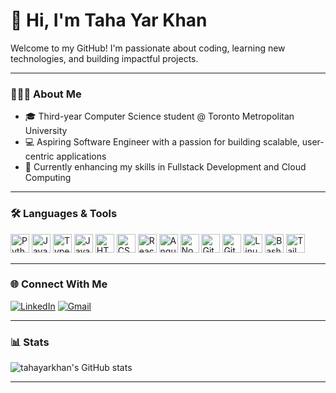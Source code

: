 # 👋 Hi, I'm Taha Yar Khan 

Welcome to my GitHub! I'm passionate about coding, learning new technologies, and building impactful projects.

---

### 👨🏽‍💻 About Me

- 🎓 Third-year Computer Science student @ Toronto Metropolitan University  
- 💻 Aspiring Software Engineer with a passion for building scalable, user-centric applications  
- 🚀 Currently enhancing my skills in Fullstack Development and Cloud Computing

---

### 🛠️ Languages & Tools

<p align="left">
  <img src="https://cdn.jsdelivr.net/gh/devicons/devicon/icons/python/python-plain.svg" width="30" alt="Python"/>
  <img src="https://cdn.jsdelivr.net/gh/devicons/devicon/icons/java/java-original.svg" width="30" alt="Java"/>
  <img src="https://cdn.jsdelivr.net/gh/devicons/devicon/icons/typescript/typescript-plain.svg" width="30" alt="TypeScript"/>
  <img src="https://cdn.jsdelivr.net/gh/devicons/devicon/icons/javascript/javascript-plain.svg" width="30" alt="JavaScript"/>
  <img src="https://cdn.jsdelivr.net/gh/devicons/devicon/icons/html5/html5-plain.svg" width="30" alt="HTML"/>
  <img src="https://cdn.jsdelivr.net/gh/devicons/devicon/icons/css3/css3-plain.svg" width="30" alt="CSS"/>
  <img src="https://cdn.jsdelivr.net/gh/devicons/devicon/icons/react/react-original.svg" width="30" alt="React"/>
  <img src="https://cdn.jsdelivr.net/gh/devicons/devicon/icons/angularjs/angularjs-plain.svg" width="30" alt="Angular"/>
  <img src="https://cdn.jsdelivr.net/gh/devicons/devicon/icons/nodejs/nodejs-original.svg" width="30" alt="Node.js"/>
  <img src="https://cdn.jsdelivr.net/gh/devicons/devicon/icons/git/git-original.svg" width="30" alt="Git"/>
  <img src="https://cdn.jsdelivr.net/gh/devicons/devicon/icons/github/github-original.svg" width="30" alt="GitHub"/>
  <img src="https://cdn.jsdelivr.net/gh/devicons/devicon/icons/linux/linux-original.svg" width="30" alt="Linux"/>
  <img src="https://cdn.jsdelivr.net/gh/devicons/devicon/icons/bash/bash-original.svg" width="30" alt="Bash"/>
  <img src="https://cdn.jsdelivr.net/gh/devicons/devicon/icons/tailwindcss/tailwindcss-original.svg" width="30" alt="Tailwind"/>
</p>

---

### 🌐 Connect With Me

[![LinkedIn](https://img.shields.io/badge/LinkedIn-0A66C2?style=for-the-badge&logo=linkedin&logoColor=white)](https://www.linkedin.com/in/taha-yar-khan/)
[![Gmail](https://img.shields.io/badge/Gmail-D14836?style=for-the-badge&logo=gmail&logoColor=white)](mailto:tahayarkhan03@gmail.com)

---

### 📊 Stats

![tahayarkhan's GitHub stats](https://github-readme-stats.vercel.app/api?username=tahayarkhan&show_icons=true&theme=gruvbox)

---
